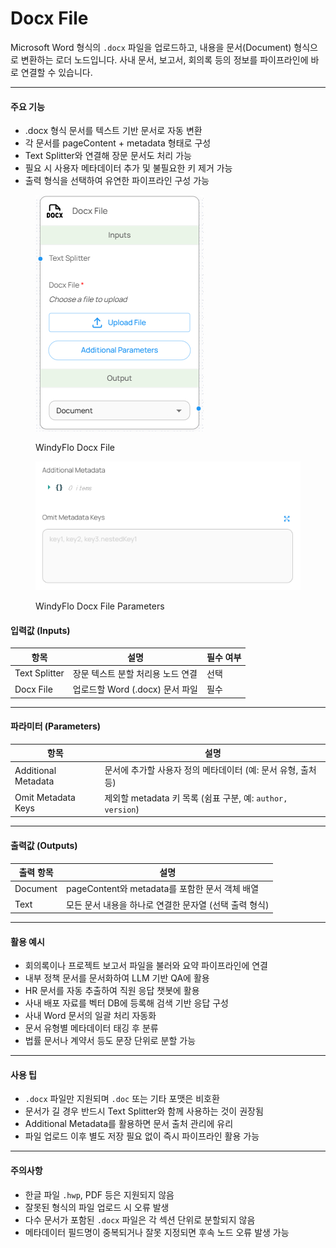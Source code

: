 # Docx File

Microsoft Word 형식의 `.docx` 파일을 업로드하고, 내용을 문서(Document) 형식으로 변환하는 로더 노드입니다. 사내 문서, 보고서, 회의록 등의 정보를 파이프라인에 바로 연결할 수 있습니다.

***

#### 주요 기능

* .docx 형식 문서를 텍스트 기반 문서로 자동 변환
* 각 문서를 pageContent + metadata 형태로 구성
* Text Splitter와 연결해 장문 문서도 처리 가능
* 필요 시 사용자 메타데이터 추가 및 불필요한 키 제거 가능
* 출력 형식을 선택하여 유연한 파이프라인 구성 가능

<figure><img src="../../../.gitbook/assets/image (46).png" alt=""><figcaption><p>WindyFlo Docx File</p></figcaption></figure>

<figure><img src="../../../.gitbook/assets/스크린샷 2025-05-12 142341.png" alt=""><figcaption><p>WindyFlo Docx File Parameters</p></figcaption></figure>

#### 입력값 (Inputs)

| 항목            | 설명                      | 필수 여부 |
| ------------- | ----------------------- | ----- |
| Text Splitter | 장문 텍스트 분할 처리용 노드 연결     | 선택    |
| Docx File     | 업로드할 Word (.docx) 문서 파일 | 필수    |

***

#### 파라미터 (Parameters)

| 항목                  | 설명                                              |
| ------------------- | ----------------------------------------------- |
| Additional Metadata | 문서에 추가할 사용자 정의 메타데이터 (예: 문서 유형, 출처 등)           |
| Omit Metadata Keys  | 제외할 metadata 키 목록 (쉼표 구분, 예: `author, version`) |

***

#### 출력값 (Outputs)

| 출력 항목    | 설명                                  |
| -------- | ----------------------------------- |
| Document | pageContent와 metadata를 포함한 문서 객체 배열 |
| Text     | 모든 문서 내용을 하나로 연결한 문자열 (선택 출력 형식)    |

***

#### 활용 예시

* 회의록이나 프로젝트 보고서 파일을 불러와 요약 파이프라인에 연결
* 내부 정책 문서를 문서화하여 LLM 기반 QA에 활용
* HR 문서를 자동 추출하여 직원 응답 챗봇에 활용
* 사내 배포 자료를 벡터 DB에 등록해 검색 기반 응답 구성
* 사내 Word 문서의 일괄 처리 자동화
* 문서 유형별 메타데이터 태깅 후 분류
* 법률 문서나 계약서 등도 문장 단위로 분할 가능

***

#### 사용 팁

* `.docx` 파일만 지원되며 `.doc` 또는 기타 포맷은 비호환
* 문서가 길 경우 반드시 Text Splitter와 함께 사용하는 것이 권장됨
* Additional Metadata를 활용하면 문서 출처 관리에 유리
* 파일 업로드 이후 별도 저장 필요 없이 즉시 파이프라인 활용 가능

***

#### 주의사항

* 한글 파일 `.hwp`, PDF 등은 지원되지 않음
* 잘못된 형식의 파일 업로드 시 오류 발생
* 다수 문서가 포함된 `.docx` 파일은 각 섹션 단위로 분할되지 않음
* 메타데이터 필드명이 중복되거나 잘못 지정되면 후속 노드 오류 발생 가능
